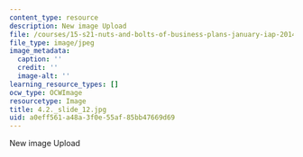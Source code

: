 ```yaml
---
content_type: resource
description: New image Upload
file: /courses/15-s21-nuts-and-bolts-of-business-plans-january-iap-2014/a0eff561a48a3f0e55af85bb47669d69_4.2._slide_12.jpg
file_type: image/jpeg
image_metadata:
  caption: ''
  credit: ''
  image-alt: ''
learning_resource_types: []
ocw_type: OCWImage
resourcetype: Image
title: 4.2._slide_12.jpg
uid: a0eff561-a48a-3f0e-55af-85bb47669d69
---
```

New image Upload

